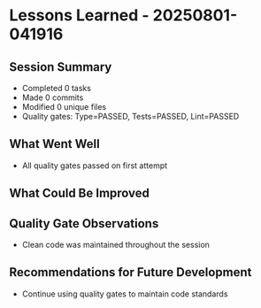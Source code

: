 # Lessons Learned - 20250801-041916

## Session Summary
- Completed 0 tasks
- Made 0 commits  
- Modified 0 unique files
- Quality gates: Type=PASSED, Tests=PASSED, Lint=PASSED

## What Went Well
- All quality gates passed on first attempt



## What Could Be Improved  





## Quality Gate Observations
- Clean code was maintained throughout the session

## Recommendations for Future Development
- Continue using quality gates to maintain code standards


